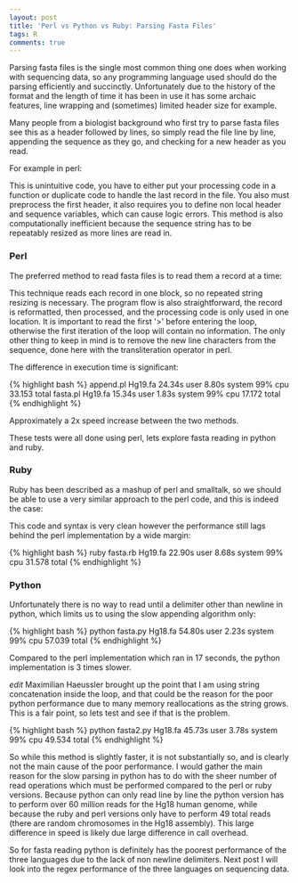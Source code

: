 ```yaml
---
layout: post
title: 'Perl vs Python vs Ruby: Parsing Fasta Files'
tags: R
comments: true
---
```


Parsing fasta files is the single most common thing one does when working with
sequencing data, so any programming language used should do the parsing
efficiently and succinctly.  Unfortunately due to the history of the format and
the length of time it has been in use it has some archaic features, line
wrapping and (sometimes) limited header size for example.

<script src="https://gist.github.com/3169859.js?file=fasta_example.fa"></script>

Many people from a biologist background who first try to parse fasta files see
this as a header followed by lines, so simply read the file line by line,
appending the sequence as they go, and checking for a new header as you read.

For example in perl:

<script src="https://gist.github.com/3169859.js?file=append.pl"></script>

This is unintuitive code, you have to either put your processing code in
a function or duplicate code to handle the last record in the file. You also
must preprocess the first header, it also requires you to define non local
header and sequence variables, which can cause logic errors.  This method is
also computationally inefficient because the sequence string has to be
repeatably resized as more lines are read in.

### Perl ###

The preferred method to read fasta files is to read them a record at a time:

<script src="https://gist.github.com/3169859.js?file=fasta.pl"></script>

This technique reads each record in one block, so no repeated string resizing
is necessary.  The program flow is also straightforward, the record is
reformatted, then processed, and the processing code is only used in one
location.  It is important to read the first '>' before entering the loop,
otherwise the first iteration of the loop will contain no information.  The
only other thing to keep in mind is to remove the new line characters from the
sequence, done here with the transliteration operator in perl.


The difference in execution time is significant:


{% highlight bash %}
append.pl Hg19.fa 24.34s user 8.80s system 99% cpu 33.153 total
fasta.pl Hg19.fa 15.34s user 1.83s system 99% cpu 17.172 total
{% endhighlight %}

Approximately a 2x speed increase between the two methods.

These tests were all done using perl, lets explore fasta reading in python and
ruby.

### Ruby ###

Ruby has been described as a mashup of perl and smalltalk, so we should be able
to use a very similar approach to the perl code, and this is indeed the case:

<script src="https://gist.github.com/3169859.js?file=fasta.rb"></script>

This code and syntax is very clean however the performance still lags behind
the perl implementation by a wide margin:


{% highlight bash %}
ruby fasta.rb Hg19.fa 22.90s user 8.68s system 99% cpu 31.578 total
{% endhighlight %}

### Python ###

Unfortunately there is no way to read until a delimiter other than newline in
python, which limits us to using the slow appending algorithm only:

<script src="https://gist.github.com/3169859.js?file=fasta.py"></script>


{% highlight bash %}
python fasta.py Hg18.fa  54.80s user 2.23s system 99% cpu 57.039 total
{% endhighlight %}

Compared to the perl implementation which ran in 17 seconds, the python
implementation is 3 times slower.

*edit*
Maximilian Haeussler brought up the point that I am using string concatenation
inside the loop, and that could be the reason for the poor python performance
due to many memory reallocations as the string grows.  This is a fair point, so
lets test and see if that is the problem.

<script src="https://gist.github.com/3169859.js?file=fasta2.py"></script>


{% highlight bash %}
python fasta2.py Hg18.fa  45.73s user 3.78s system 99% cpu 49.534 total
{% endhighlight %}

So while this method is slightly faster, it is not substantially so, and is clearly not the main cause of the poor performance.  I would gather the main reason for the slow parsing in python has to do with the sheer number of read operations which must be performed compared to the perl or ruby versions.  Because python can only read line by line the python version has to perform over 60 million reads for the Hg18 human genome, while because the ruby and perl versions only have to perform 49 total reads (there are random chromosomes in the Hg18 assembly).  This large difference in speed is likely due large difference in call overhead.

So for fasta reading python is definitely has the poorest performance of the
three languages  due to the lack of non newline delimiters.  Next post I will look into the regex performance of the three
languages on sequencing data.
